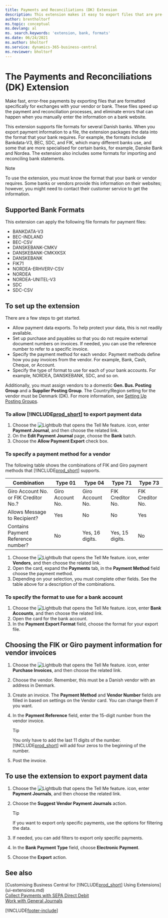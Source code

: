 ```yaml
---
title: Payments and Reconciliations (DK) Extension
description: This extension makes it easy to export files that are pre-formatted to meet bank requirements for electronic submissions.
author: brentholtorf
ms.topic: conceptual
ms.devlang: al
ms. search.keywords: 'extension, bank, formats'
ms.date: 06/24/2021
ms.author: bholtorf
ms.service: dynamics-365-business-central
ms.reviewer: bholtorf
---
```


# <a name="the-payments-and-reconciliations-dk-extension"></a>The Payments and Reconciliations (DK) Extension

Make fast, error-free payments by exporting files that are formatted specifically for exchanges with your vendor or bank. These files speed up the payment and reconciliation processes, and eliminate errors that can happen when you manually enter the information on a bank website.  

This extension supports file formats for several Danish banks. When you export payment information to a file, the extension packages the data into the format that your bank requires. For example, the formats include Bankdata-V3, BEC, SDC, and FIK, which many different banks use, and some that are more specialised for certain banks, for example, Danske Bank and Nordea. The extension also includes some formats for importing and reconciling bank statements.  

> [!Note]
> To use the extension, you must know the format that your bank or vendor requires. Some banks or vendors provide this information on their websites; however, you might need to contact their customer service to get the information.  

## <a name="supported-bank-formats"></a>Supported Bank Formats
This extension can apply the following file formats for payment files:  

* BANKDATA-V3  
* BEC-INDLAND  
* BEC-CSV  
* DANSKEBANK-CMKV  
* DANSKEBANK-CMKXKSX  
* DANSKEBANK  
* FIK71  
* NORDEA-ERHVERV-CSV  
* NORDEA  
* NORDEA-UNITEL-V3  
* SDC  
* SDC-CSV  

## <a name="to-set-up-the-extension"></a>To set up the extension

There are a few steps to get started.  

* Allow payment data exports. To help protect your data, this is not readily available.  
* Set up purchase and payables so that you do not require external document numbers on invoices. If needed, you can use the reference number to refer to a specific invoice.  
* Specify the payment method for each vendor. Payment methods define how you pay invoices from the vendor. For example, Bank, Cash, Cheque, or Account.  
* Specify the type of format to use for each of your bank accounts. For example, NORDEA, DANSKEBANK, SDC, and so on.  

Additionally, you must assign vendors to a domestic **Gen. Bus. Posting Group** and a **Supplier Posting Group**. The Country/Region setting for the vendor must be Denmark (DK). For more information, see [Setting Up Posting Groups](finance-posting-groups.md).  

### <a name="to-allow--to-export-payment-data"></a>To allow [!INCLUDE[prod_short](includes/prod_short.md)] to export payment data

1. Choose the ![Lightbulb that opens the Tell Me feature.](media/ui-search/search_small.png "Tell me what you want to do") icon, enter **Payment Journal**, and then choose the related link.  
2. On the **Edit Payment Journal** page, choose the **Bank** batch.  
3. Choose the **Allow Payment Export** check box.  

### <a name="to-specify-a-payment-method-for-a-vendor"></a>To specify a payment method for a vendor

The following table shows the combinations of FIK and Giro payment methods that [!INCLUDE[prod_short](includes/prod_short.md)] supports.

|Combination|Type 01 | Type 04 | Type 71 | Type 73 |
|----|--------|---------|---------|---------|
|Giro Account No. or FIK Creditor No.? | Giro Account No. | Giro Account No. | FIK Creditor No. | FIK Creditor No.|
|Allows Message to Recipient? | Yes |No |No | Yes |
|Contains Payment Reference number? | No | Yes, 16 digits. | Yes, 15 digits. | No|

1. Choose the ![Lightbulb that opens the Tell Me feature.](media/ui-search/search_small.png "Tell me what you want to do") icon, enter **Vendors**, and then choose the related link.  
2. Open the card, expand the **Payments** tab, in the **Payment Method** field choose the payment method.  
3. Depending on your selection, you must complete other fields. See the table above for a description of the combinations.  

### <a name="to-specify-the-format-to-use-for-a-bank-account"></a>To specify the format to use for a bank account

1. Choose the ![Lightbulb that opens the Tell Me feature.](media/ui-search/search_small.png "Tell me what you want to do") icon, enter **Bank Accounts**, and then choose the related link.  
2. Open the card for the bank account.  
3. In the **Payment Export Format** field, choose the format for your export file.  

## <a name="choosing-the-fik-or-giro-payment-information-for-vendor-invoices"></a>Choosing the FIK or Giro payment information for vendor invoices

1. Choose the ![Lightbulb that opens the Tell Me feature.](media/ui-search/search_small.png "Tell me what you want to do") icon, enter **Purchase Invoices**, and then choose the related link.
2. Choose the vendor. Remember, this must be a Danish vendor with an address in Denmark.
3. Create an invoice. The **Payment Method** and **Vendor Number** fields are filled in based on settings on the Vendor card. You can change them if you want.
4. In the **Payment Reference** field, enter the 15-digit number from the vendor invoice.  

    > [!Tip]
    > You only have to add the last 11 digits of the number. [!INCLUDE[prod_short](includes/prod_short.md)] will add four zeros to the beginning of the number.  

5. Post the invoice.

## <a name="to-use-the-extension-to-export-payment-data"></a>To use the extension to export payment data

1. Choose the ![Lightbulb that opens the Tell Me feature.](media/ui-search/search_small.png "Tell me what you want to do") icon, enter **Payment Journals**, and then choose the related link.  
2. Choose the **Suggest Vendor Payment Journals** action.  

    > [!Tip]
    > If you want to export only specific payments, use the options for filtering the data.  

3. If needed, you can add filters to export only specific payments.  
4. In the **Bank Payment Type** field, choose **Electronic Payment**.  
5. Choose the **Export** action.  

## <a name="see-also"></a>See also

[Customising Business Central for [!INCLUDE[prod_short](includes/prod_short.md)] Using Extensions](ui-extensions.md)  
[Collect Payments with SEPA Direct Debit](finance-collect-payments-with-sepa-direct-debit.md)  
[Work with General Journals](ui-work-general-journals.md)  


[!INCLUDE[footer-include](includes/footer-banner.md)]
